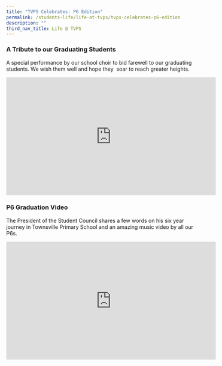 ```yaml
---
title: "TVPS Celebrates: P6 Edition"
permalink: /students-life/life-at-tvps/tvps-celebrates-p6-edition
description: ""
third_nav_title: Life @ TVPS
---
```

### A Tribute to our Graduating Students 

A special performance by our school choir to bid farewell to our graduating students. We wish them well and hope they  soar to reach greater heights.

<iframe width="560" height="315" src="https://www.youtube.com/embed/SWuTnBTwLOc?start=1" title="YouTube video player" frameborder="0" allow="accelerometer; autoplay; clipboard-write; encrypted-media; gyroscope; picture-in-picture" allowfullscreen></iframe>

### P6 Graduation Video

The President of the Student Council shares a few words on his six year journey in Townsville Primary School and an amazing music video by all our P6s.

<iframe width="560" height="315" src="https://www.youtube.com/embed/H0Uz4E7h3Tw?start=1" title="YouTube video player" frameborder="0" allow="accelerometer; autoplay; clipboard-write; encrypted-media; gyroscope; picture-in-picture" allowfullscreen></iframe>